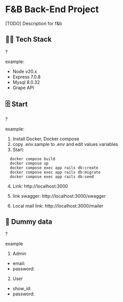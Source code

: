 # F&B Back-End Project

[TODO] Description for f&b 

## 🧑‍💻 Tech Stack
?

example:
- Node v20.x 
- Express 7.0.8
- Mysql 8.0.32
- Grape API

## 🗄 Start
?

example:
1. Install Docker, Docker compose
2. copy .env.sample to .env and edit values variables
3. Start:

```
  docker compose build
  docker compose up
  docker compose exec app rails db:create
  docker compose exec app rails db:migrate
  docker compose exec app rails db:seed
```

4. Link: http://localhost:3000

5. link swagger: http://localhost:3000/swagger

6. Local mail link: http://localhost:3000/mailer

## 📁 Dummy data
?

example
1. Admin

- email: 
- password: 

2. User

- show_id: 
- password: 

